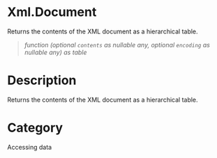 ﻿# Xml.Document
Returns the contents of the XML document as a hierarchical table.
> _function (optional <code>contents</code> as nullable any, optional <code>encoding</code> as nullable any) as table_
# Description 
Returns the contents of the XML document as a hierarchical table.

# Category 
Accessing data
